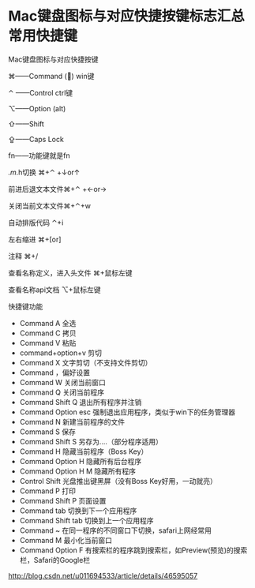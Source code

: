 # Mac键盘图标与对应快捷按键标志汇总 常用快捷键



Mac键盘图标与对应快捷按键

⌘——Command () win键

⌃ ——Control ctrl键

⌥——Option (alt)

⇧——Shift

⇪——Caps Lock

fn——功能键就是fn

*.m*.h切换 ⌘+⌃ +↓or↑

前进后退文本文件⌘+⌃ +←or→

关闭当前文本文件⌘+⌃+w

自动排版代码 ⌃+i

左右缩进 ⌘+[or]

注释 ⌘+/

查看名称定义，进入头文件 ⌘+鼠标左键

查看名称api文档 ⌥+鼠标左键

快捷键功能

- Command A 全选 
- Command C 拷贝 
- Command V 粘贴 
- command+option+v 剪切
- Command X 文字剪切（不支持文件剪切） 
- Command ，偏好设置 
- Command W 关闭当前窗口 
- Command Q 关闭当前程序 
- Command Shift Q 退出所有程序并注销 
- Command Option esc 强制退出应用程序，类似于win下的任务管理器 
- Command N 新建当前程序的文件 
- Command S 保存 
- Command Shift S 另存为….（部分程序适用） 
- Command H 隐藏当前程序（Boss Key） 
- Command Option H 隐藏所有后台程序 
- Command Option H M 隐藏所有程序
- Control Shift 光盘推出键黑屏（没有Boss Key好用，一动就亮） 
- Command P 打印 
- Command Shift P 页面设置 
- Command tab 切换到下一个应用程序 
- Command Shift tab 切换到上一个应用程序 
- Command ~ 在同一程序的不同窗口下切换，safari上网经常用 
- Command M 最小化当前窗口 
- Command Option F 有搜索栏的程序跳到搜索栏，如Preview(预览)的搜索栏，Safari的Google栏





http://blog.csdn.net/u011694533/article/details/46595057